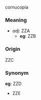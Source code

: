 cornucopia
### Meaning
+ _adj_: ZZA
	+ __eg__: ZZB

### Origin

ZZC

### Synonym

__eg__: ZZD

+ ZZE


